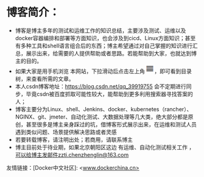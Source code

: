 # 博客简介：

* 博客是博主多年的测试和运维工作的知识总结，主要涉及测试、运维以及docker容器编排和部署等方面知识，也会涉及到cicd、Linux方面知识；甚至有多种工具和shell语言组合后的东西；博主希望通过对自己掌握的知识进行汇总，展示出来，给需要的人提供帮助或者思路。若能帮助到大家，也就达到博主的目的。
* 如果大家是用手机浏览 本网站，下拉滑动后点击左上角![icon](icon.png)，即可看到目录树，来查看所需的文章。
* 本人csdn博客地址：https://blog.csdn.net/qq_39919755  会不定期进行同步，毕竟csdn被百度抓取可能性较大，能帮助到更多利用搜索器寻找答案的人；
* 博客主要分为Linux、shell、Jenkins、docker、kubernetes（rancher）、NGINX、git、jmeter、自动化测试、大数据处理等几大类，绝大部分都是原创，甚至很多是博主亲身踩过的坑，借博客形式展示出来，在运维和测试人员遇到类似问题、场景提供解决思路或者灵感
* 若要转载博客，请注明出处；若商用，请联系博主
* 博主目前处于待业期，如果北京朝阳区这边 有运维、自动化测试相关工作 ，可以给博主发邮件zzti.chenzhenglin@163.com

友情链接：[Docker中文社区]: <www.dockerchina.cn>
